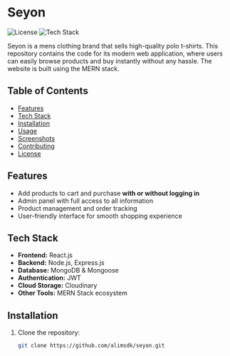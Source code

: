 # Seyon

![License](https://img.shields.io/badge/License-MIT-green)
![Tech Stack](https://img.shields.io/badge/Stack-MERN-blue)

Seyon is a mens clothing brand that sells high-quality polo t-shirts. This repository contains the code for its modern web application, where users can easily browse products and buy instantly without any hassle. The website is built using the MERN stack.

## Table of Contents
- [Features](#features)
- [Tech Stack](#tech-stack)
- [Installation](#installation)
- [Usage](#usage)
- [Screenshots](#screenshots)
- [Contributing](#contributing)
- [License](#license)

## Features
- Add products to cart and purchase **with or without logging in**
- Admin panel with full access to all information
- Product management and order tracking
- User-friendly interface for smooth shopping experience

## Tech Stack
- **Frontend:** React.js
- **Backend:** Node.js, Express.js
- **Database:** MongoDB & Mongoose
- **Authentication:** JWT
- **Cloud Storage:** Cloudinary
- **Other Tools:** MERN Stack ecosystem

## Installation
1. Clone the repository:
   ```bash
   git clone https://github.com/alimsdk/seyon.git

